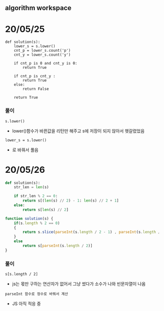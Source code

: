 ## algorithm workspace

# 20/05/25
```
def solution(s):
    lower_s = s.lower()
    cnt_p = lower_s.count('p')
    cnt_y = lower_s.count('y')
    
    if cnt_p is 0 and cnt_y is 0:
        return True
    
    if cnt_p is cnt_y :
        return True
    else:
        return False

    return True
```
### 풀이
```
s.lower()
```
- lower()함수가 바뀐값을 리턴만 해주고 s에 저장이 되지 않아서 헷갈렸었음 
```
lower_s = s.lower()
```
- 로 바꿔서 풀음

# 20/05/26
```python
def solution(s):
    str_len = len(s)

    if str_len % 2 == 0:
        return s[(len(s) // 2) - 1: len(s) // 2 + 1]
    else:
        return s[len(s) // 2]
```
```javascript
function solution(s) {
    if(s.length % 2 == 0)
    {
        return s.slice(parseInt(s.length / 2 - 1) , parseInt(s.length / 2 + 1))
    }
    else
        return s[parseInt(s.length / 2)]
}
```
### 풀이
```
s[s.length / 2]
```
- js는 몫만 구하는 연산자가 없어서 그냥 썼다가 소수가 나와 빈문자열이 나옴
```
parseInt 함수로 정수로 바꿔서 계산
```
- JS 아직 적응 중
